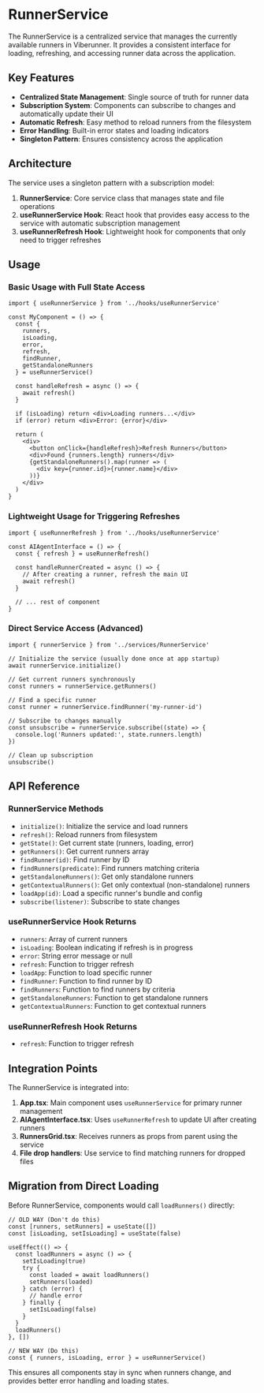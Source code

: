 # RunnerService

The RunnerService is a centralized service that manages the currently available runners in Viberunner. It provides a consistent interface for loading, refreshing, and accessing runner data across the application.

## Key Features

- **Centralized State Management**: Single source of truth for runner data
- **Subscription System**: Components can subscribe to changes and automatically update their UI
- **Automatic Refresh**: Easy method to reload runners from the filesystem
- **Error Handling**: Built-in error states and loading indicators
- **Singleton Pattern**: Ensures consistency across the application

## Architecture

The service uses a singleton pattern with a subscription model:

1. **RunnerService**: Core service class that manages state and file operations
2. **useRunnerService Hook**: React hook that provides easy access to the service with automatic subscription management
3. **useRunnerRefresh Hook**: Lightweight hook for components that only need to trigger refreshes

## Usage

### Basic Usage with Full State Access

```tsx
import { useRunnerService } from '../hooks/useRunnerService'

const MyComponent = () => {
  const {
    runners,
    isLoading,
    error,
    refresh,
    findRunner,
    getStandaloneRunners
  } = useRunnerService()

  const handleRefresh = async () => {
    await refresh()
  }

  if (isLoading) return <div>Loading runners...</div>
  if (error) return <div>Error: {error}</div>

  return (
    <div>
      <button onClick={handleRefresh}>Refresh Runners</button>
      <div>Found {runners.length} runners</div>
      {getStandaloneRunners().map(runner => (
        <div key={runner.id}>{runner.name}</div>
      ))}
    </div>
  )
}
```

### Lightweight Usage for Triggering Refreshes

```tsx
import { useRunnerRefresh } from '../hooks/useRunnerService'

const AIAgentInterface = () => {
  const { refresh } = useRunnerRefresh()

  const handleRunnerCreated = async () => {
    // After creating a runner, refresh the main UI
    await refresh()
  }

  // ... rest of component
}
```

### Direct Service Access (Advanced)

```tsx
import { runnerService } from '../services/RunnerService'

// Initialize the service (usually done once at app startup)
await runnerService.initialize()

// Get current runners synchronously
const runners = runnerService.getRunners()

// Find a specific runner
const runner = runnerService.findRunner('my-runner-id')

// Subscribe to changes manually
const unsubscribe = runnerService.subscribe((state) => {
  console.log('Runners updated:', state.runners.length)
})

// Clean up subscription
unsubscribe()
```

## API Reference

### RunnerService Methods

- `initialize()`: Initialize the service and load runners
- `refresh()`: Reload runners from filesystem
- `getState()`: Get current state (runners, loading, error)
- `getRunners()`: Get current runners array
- `findRunner(id)`: Find runner by ID
- `findRunners(predicate)`: Find runners matching criteria
- `getStandaloneRunners()`: Get only standalone runners
- `getContextualRunners()`: Get only contextual (non-standalone) runners
- `loadApp(id)`: Load a specific runner's bundle and config
- `subscribe(listener)`: Subscribe to state changes

### useRunnerService Hook Returns

- `runners`: Array of current runners
- `isLoading`: Boolean indicating if refresh is in progress
- `error`: String error message or null
- `refresh`: Function to trigger refresh
- `loadApp`: Function to load specific runner
- `findRunner`: Function to find runner by ID
- `findRunners`: Function to find runners by criteria
- `getStandaloneRunners`: Function to get standalone runners
- `getContextualRunners`: Function to get contextual runners

### useRunnerRefresh Hook Returns

- `refresh`: Function to trigger refresh

## Integration Points

The RunnerService is integrated into:

1. **App.tsx**: Main component uses `useRunnerService` for primary runner management
2. **AIAgentInterface.tsx**: Uses `useRunnerRefresh` to update UI after creating runners
3. **RunnersGrid.tsx**: Receives runners as props from parent using the service
4. **File drop handlers**: Use service to find matching runners for dropped files

## Migration from Direct Loading

Before RunnerService, components would call `loadRunners()` directly:

```tsx
// OLD WAY (Don't do this)
const [runners, setRunners] = useState([])
const [isLoading, setIsLoading] = useState(false)

useEffect(() => {
  const loadRunners = async () => {
    setIsLoading(true)
    try {
      const loaded = await loadRunners()
      setRunners(loaded)
    } catch (error) {
      // handle error
    } finally {
      setIsLoading(false)
    }
  }
  loadRunners()
}, [])
```

```tsx
// NEW WAY (Do this)
const { runners, isLoading, error } = useRunnerService()
```

This ensures all components stay in sync when runners change, and provides better error handling and loading states.